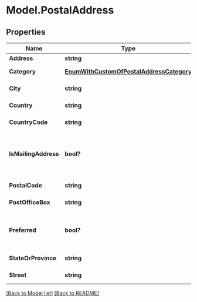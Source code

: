 # Model.PostalAddress
## Properties
Name | Type | Description | Notes
------------ | ------------- | ------------- | -------------
**Address** | **string** | Address.              | [optional] 
**Category** | [**EnumWithCustomOfPostalAddressCategory**](EnumWithCustomOfPostalAddressCategory.md) | Address category.              | [optional] 
**City** | **string** | Address&#39;s city.              | [optional] 
**Country** | **string** | Address&#39;s country.              | [optional] 
**CountryCode** | **string** | Country code.              | [optional] 
**IsMailingAddress** | **bool?** | Defines whether address may be used for mailing.              | 
**PostalCode** | **string** | Postal code.              | [optional] 
**PostOfficeBox** | **string** | Post Office box.              | [optional] 
**Preferred** | **bool?** | Defines whether postal address is preferred.              | 
**StateOrProvince** | **string** | Address&#39;s region.              | [optional] 
**Street** | **string** | Address&#39;s street.              | [optional] 



[[Back to Model list]](Models.doc) [[Back to README]](README.md)


